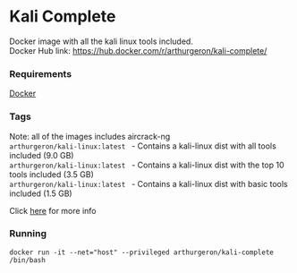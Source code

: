 
# Kali Complete
Docker image with all the kali linux tools included.   
Docker Hub link: https://hub.docker.com/r/arthurgeron/kali-complete/

### Requirements
[Docker](https://docs.docker.com/engine/installation/)

### Tags
Note: all of the images includes aircrack-ng    
``arthurgeron/kali-linux:latest `` - Contains a kali-linux dist with all tools included (9.0 GB)   
``arthurgeron/kali-linux:latest `` - Contains a kali-linux dist with the top 10 tools included (3.5 GB)   
``arthurgeron/kali-linux:latest `` - Contains a kali-linux dist with basic tools included (1.5 GB)    

Click [here](https://www.kali.org/news/kali-linux-metapackages/) for more info
### Running
``docker run -it --net="host" --privileged arthurgeron/kali-complete /bin/bash``